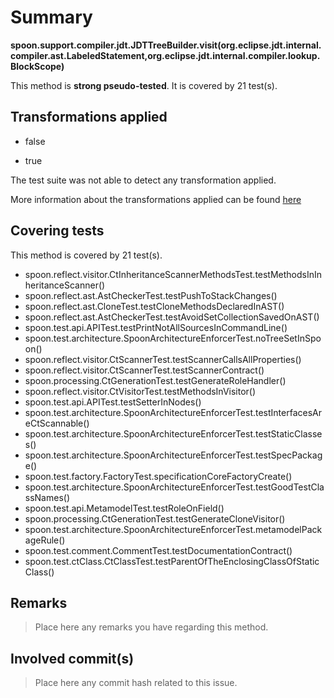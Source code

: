 # Summary
**spoon.support.compiler.jdt.JDTTreeBuilder.visit(org.eclipse.jdt.internal.compiler.ast.LabeledStatement,org.eclipse.jdt.internal.compiler.lookup.BlockScope)**

This method is **strong pseudo-tested**.
It is covered by 21 test(s). 


## Transformations applied

- false

- true


The test suite was not able to detect any transformation applied.

More information about the transformations applied can be found [here](https://github.com/STAMP-project/pitest-descartes)

## Covering tests
This method is covered by 21 test(s).
* spoon.reflect.visitor.CtInheritanceScannerMethodsTest.testMethodsInInheritanceScanner()
* spoon.reflect.ast.AstCheckerTest.testPushToStackChanges()
* spoon.reflect.ast.CloneTest.testCloneMethodsDeclaredInAST()
* spoon.reflect.ast.AstCheckerTest.testAvoidSetCollectionSavedOnAST()
* spoon.test.api.APITest.testPrintNotAllSourcesInCommandLine()
* spoon.test.architecture.SpoonArchitectureEnforcerTest.noTreeSetInSpoon()
* spoon.reflect.visitor.CtScannerTest.testScannerCallsAllProperties()
* spoon.reflect.visitor.CtScannerTest.testScannerContract()
* spoon.processing.CtGenerationTest.testGenerateRoleHandler()
* spoon.reflect.visitor.CtVisitorTest.testMethodsInVisitor()
* spoon.test.api.APITest.testSetterInNodes()
* spoon.test.architecture.SpoonArchitectureEnforcerTest.testInterfacesAreCtScannable()
* spoon.test.architecture.SpoonArchitectureEnforcerTest.testStaticClasses()
* spoon.test.architecture.SpoonArchitectureEnforcerTest.testSpecPackage()
* spoon.test.factory.FactoryTest.specificationCoreFactoryCreate()
* spoon.test.architecture.SpoonArchitectureEnforcerTest.testGoodTestClassNames()
* spoon.test.api.MetamodelTest.testRoleOnField()
* spoon.processing.CtGenerationTest.testGenerateCloneVisitor()
* spoon.test.architecture.SpoonArchitectureEnforcerTest.metamodelPackageRule()
* spoon.test.comment.CommentTest.testDocumentationContract()
* spoon.test.ctClass.CtClassTest.testParentOfTheEnclosingClassOfStaticClass()


## Remarks
> Place here any remarks you have regarding this method.

## Involved commit(s)

> Place here any commit hash related to this issue.
